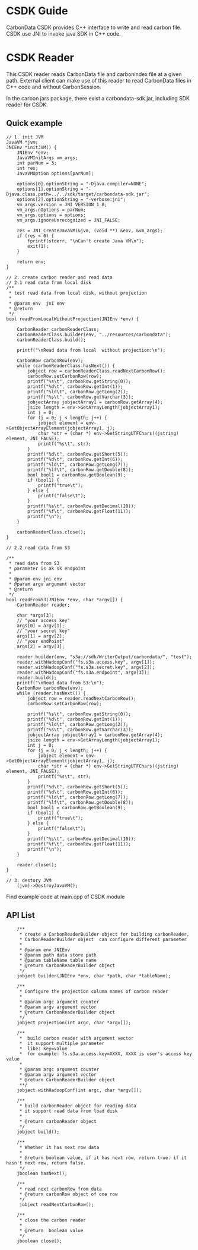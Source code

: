 <!--
    Licensed to the Apache Software Foundation (ASF) under one or more 
    contributor license agreements.  See the NOTICE file distributed with
    this work for additional information regarding copyright ownership. 
    The ASF licenses this file to you under the Apache License, Version 2.0
    (the "License"); you may not use this file except in compliance with 
    the License.  You may obtain a copy of the License at

      http://www.apache.org/licenses/LICENSE-2.0
    
    Unless required by applicable law or agreed to in writing, software 
    distributed under the License is distributed on an "AS IS" BASIS, 
    WITHOUT WARRANTIES OR CONDITIONS OF ANY KIND, either express or implied.
    See the License for the specific language governing permissions and 
    limitations under the License.
-->

# CSDK Guide

CarbonData CSDK provides C++ interface to write and read carbon file. 
CSDK use JNI to invoke java SDK in C++ code.


# CSDK Reader
This CSDK reader reads CarbonData file and carbonindex file at a given path.
External client can make use of this reader to read CarbonData files in C++ 
code and without CarbonSession.


In the carbon jars package, there exist a carbondata-sdk.jar, 
including SDK reader for CSDK.
## Quick example
```
// 1. init JVM
JavaVM *jvm;
JNIEnv *initJVM() {
    JNIEnv *env;
    JavaVMInitArgs vm_args;
    int parNum = 3;
    int res;
    JavaVMOption options[parNum];

    options[0].optionString = "-Djava.compiler=NONE";
    options[1].optionString = "-Djava.class.path=../../sdk/target/carbondata-sdk.jar";
    options[2].optionString = "-verbose:jni";
    vm_args.version = JNI_VERSION_1_8;
    vm_args.nOptions = parNum;
    vm_args.options = options;
    vm_args.ignoreUnrecognized = JNI_FALSE;

    res = JNI_CreateJavaVM(&jvm, (void **) &env, &vm_args);
    if (res < 0) {
        fprintf(stderr, "\nCan't create Java VM\n");
        exit(1);
    }

    return env;
}

// 2. create carbon reader and read data 
// 2.1 read data from local disk
/**
 * test read data from local disk, without projection
 *
 * @param env  jni env
 * @return
 */
bool readFromLocalWithoutProjection(JNIEnv *env) {

    CarbonReader carbonReaderClass;
    carbonReaderClass.builder(env, "../resources/carbondata");
    carbonReaderClass.build();

    printf("\nRead data from local  without projection:\n");

    CarbonRow carbonRow(env);
    while (carbonReaderClass.hasNext()) {
        jobject row = carbonReaderClass.readNextCarbonRow();
        carbonRow.setCarbonRow(row);
        printf("%s\t", carbonRow.getString(0));
        printf("%d\t", carbonRow.getInt(1));
        printf("%ld\t", carbonRow.getLong(2));
        printf("%s\t", carbonRow.getVarchar(3));
        jobjectArray jobjectArray1 = carbonRow.getArray(4);
        jsize length = env->GetArrayLength(jobjectArray1);
        int j = 0;
        for (j = 0; j < length; j++) {
            jobject element = env->GetObjectArrayElement(jobjectArray1, j);
            char *str = (char *) env->GetStringUTFChars((jstring) element, JNI_FALSE);
            printf("%s\t", str);
        }
        printf("%d\t", carbonRow.getShort(5));
        printf("%d\t", carbonRow.getInt(6));
        printf("%ld\t", carbonRow.getLong(7));
        printf("%lf\t", carbonRow.getDouble(8));
        bool bool1 = carbonRow.getBoolean(9);
        if (bool1) {
            printf("true\t");
        } else {
            printf("false\t");
        }
        printf("%s\t", carbonRow.getDecimal(10));
        printf("%f\t", carbonRow.getFloat(11));
        printf("\n");
    }

    carbonReaderClass.close();
}

// 2.2 read data from S3

/**
 * read data from S3
 * parameter is ak sk endpoint
 *
 * @param env jni env
 * @param argv argument vector
 * @return
 */
bool readFromS3(JNIEnv *env, char *argv[]) {
    CarbonReader reader;

    char *args[3];
    // "your access key"
    args[0] = argv[1];
    // "your secret key"
    args[1] = argv[2];
    // "your endPoint"
    args[2] = argv[3];

    reader.builder(env, "s3a://sdk/WriterOutput/carbondata/", "test");
    reader.withHadoopConf("fs.s3a.access.key", argv[1]);
    reader.withHadoopConf("fs.s3a.secret.key", argv[2]);
    reader.withHadoopConf("fs.s3a.endpoint", argv[3]);
    reader.build();
    printf("\nRead data from S3:\n");
    CarbonRow carbonRow(env);
    while (reader.hasNext()) {
        jobject row = reader.readNextCarbonRow();
        carbonRow.setCarbonRow(row);

        printf("%s\t", carbonRow.getString(0));
        printf("%d\t", carbonRow.getInt(1));
        printf("%ld\t", carbonRow.getLong(2));
        printf("%s\t", carbonRow.getVarchar(3));
        jobjectArray jobjectArray1 = carbonRow.getArray(4);
        jsize length = env->GetArrayLength(jobjectArray1);
        int j = 0;
        for (j = 0; j < length; j++) {
            jobject element = env->GetObjectArrayElement(jobjectArray1, j);
            char *str = (char *) env->GetStringUTFChars((jstring) element, JNI_FALSE);
            printf("%s\t", str);
        }
        printf("%d\t", carbonRow.getShort(5));
        printf("%d\t", carbonRow.getInt(6));
        printf("%ld\t", carbonRow.getLong(7));
        printf("%lf\t", carbonRow.getDouble(8));
        bool bool1 = carbonRow.getBoolean(9);
        if (bool1) {
            printf("true\t");
        } else {
            printf("false\t");
        }
        printf("%s\t", carbonRow.getDecimal(10));
        printf("%f\t", carbonRow.getFloat(11));
        printf("\n");
    }

    reader.close();
}

// 3. destory JVM
    (jvm)->DestroyJavaVM();
```
Find example code at main.cpp of CSDK module

## API List
```
    /**
     * create a CarbonReaderBuilder object for building carbonReader,
     * CarbonReaderBuilder object  can configure different parameter
     *
     * @param env JNIEnv
     * @param path data store path
     * @param tableName table name
     * @return CarbonReaderBuilder object
     */
    jobject builder(JNIEnv *env, char *path, char *tableName);

    /**
     * Configure the projection column names of carbon reader
     *
     * @param argc argument counter
     * @param argv argument vector
     * @return CarbonReaderBuilder object
     */
    jobject projection(int argc, char *argv[]);

    /**
     *  build carbon reader with argument vector
     *  it support multiple parameter
     *  like: key=value
     *  for example: fs.s3a.access.key=XXXX, XXXX is user's access key value
     *
     * @param argc argument counter
     * @param argv argument vector
     * @return CarbonReaderBuilder object
     **/
    jobject withHadoopConf(int argc, char *argv[]);

    /**
     * build carbonReader object for reading data
     * it support read data from load disk
     *
     * @return carbonReader object
     */
    jobject build();

    /**
     * Whether it has next row data
     *
     * @return boolean value, if it has next row, return true. if it hasn't next row, return false.
     */
    jboolean hasNext();

    /**
     * read next carbonRow from data
     * @return carbonRow object of one row
     */
     jobject readNextCarbonRow();

    /**
     * close the carbon reader
     *
     * @return  boolean value
     */
    jboolean close();

```
